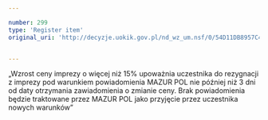 ```yaml
---

number: 299
type: 'Register item'
original_uri: 'http://decyzje.uokik.gov.pl/nd_wz_um.nsf/0/54D11DB8957C4574C12572DD003294D7?OpenDocument'


---
```


„Wzrost ceny imprezy o więcej niż 15% upoważnia uczestnika do rezygnacji z imprezy pod warunkiem powiadomienia MAZUR POL nie później niż 3 dni od daty otrzymania zawiadomienia o zmianie ceny. Brak powiadomienia będzie traktowane przez MAZUR POL jako przyjęcie przez uczestnika nowych warunków”
